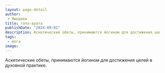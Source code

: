 ```yaml
---
layout: page-detail
author:
 - Яшодеви
title: тапа-врата
publishDate: "2024-09-01"
description: Аскетические обеты, принимаются йогином для достижения целей в духовной практике.
tags:
 - йога
image: 
---
```


Аскетические обеты, принимаются йогином для достижения целей в духовной практике.

